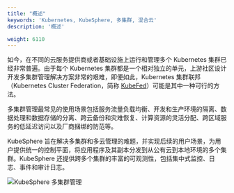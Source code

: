 ```yaml
---
title: "概述"
keywords: 'Kubernetes, KubeSphere, 多集群, 混合云'
description: '概述'

weight: 6110
---
```


如今，在不同的云服务提供商或者基础设施上运行和管理多个 Kubernetes 集群已经非常普遍。由于每个 Kubernetes 集群都是一个相对独立的单元，上游社区设计开发多集群管理解决方案非常的艰难，即便如此，Kubernetes 集群联邦（Kubernetes Cluster Federation，简称 [KubeFed](https://github.com/kubernetes-sigs/kubefed)）可能是其中一种可行的方法。

多集群管理最常见的使用场景包括服务流量负载均衡、开发和生产环境的隔离、数据处理和数据存储的分离、跨云备份和灾难恢复、计算资源的灵活分配、跨区域服务的低延迟访问以及厂商捆绑的防范等。

KubeSphere 旨在解决多集群和多云管理的难题，并实现后续的用户场景，为用户提供统一的控制平面，将应用程序及其副本分发到从公有云到本地环境的多个集群。KubeSphere 还提供跨多个集群的丰富的可观测性，包括集中式监控、日志、事件和审计日志。

![KubeSphere 多集群管理](/images/docs/multi-cluster-overview.jpg)
